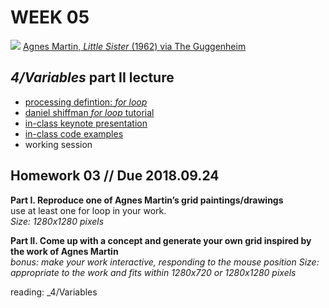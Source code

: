 # WEEK 05 

![](https://i0.wp.com/www.guggenheim.org/wp-content/uploads/1962/01/2000.40_ph_web-1.jpg?w=870&zoom=2)
[Agnes Martin, _Little Sister_ (1962) via The Guggenheim](https://www.guggenheim.org/artwork/5653)

## _4/Variables_ part II lecture
- [processing defintion: _for loop_](https://processing.org/reference/for.html)
- [daniel shiffman _for loop_ tutorial](https://www.youtube.com/watch?v=h4ApLHe8tbk)
- [in-class keynote presentation](https://github.com/johnbcarpenter/USC_IML288/blob/master/PDF/20180917_VARIABLESptII.pdf)
- [in-class code examples](https://github.com/johnbcarpenter/USC_IML288/tree/master/CODE/WEEK05)
- working session

## Homework 03 // Due 2018.09.24
**Part I. Reproduce one of Agnes Martin’s grid paintings/drawings**  
use at least one for loop in your work.    
_Size: 1280x1280 pixels_  

**Part II. Come up with a concept and generate your own grid inspired by the work of Agnes Martin**  
_bonus: make your work interactive, responding to the mouse position_
_Size: appropriate to the work and fits within 1280x720 or 1280x1280 pixels_  

reading: _4/Variables 
